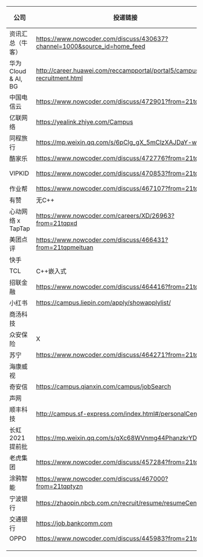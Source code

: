 | 公司               | 投递链接                                                     | 状态      | 其它 |
| ------------------ | ------------------------------------------------------------ | --------- | ---- |
| 资讯汇总（牛客）   | https://www.nowcoder.com/discuss/430637?channel=1000&source_id=home_feed |           |      |
| 华为Cloud & AI, BG | http://career.huawei.com/reccampportal/portal5/campus-recruitment.html |           |      |
| 中国电信云         | https://www.nowcoder.com/discuss/472901?from=21tqpdxy        |           |      |
| 亿联网络           | https://yealink.zhiye.com/Campus                             |           |      |
| 同程旅行           | https://mp.weixin.qq.com/s/6pClg_gX_5mClzXAJDaY-w            | 测评      |      |
| 酷家乐             | https://www.nowcoder.com/discuss/472776?from=21tqpkjl        |           |      |
| VIPKID             | https://www.nowcoder.com/discuss/470853?from=21tqpvipk       | 8/21笔试  |      |
| 作业帮             | https://www.nowcoder.com/discuss/467107?from=21tqpzyb        | 未投      |      |
| 有赞               | 无C++                                                        | 未投      |      |
| 心动网络 x TapTap  | https://www.nowcoder.com/careers/XD/26963?from=21tqpxd       |           |      |
| 美团点评           | https://www.nowcoder.com/discuss/466431?from=21tqpmeituan    | 10.31截止 |      |
| 快手               |                                                              |           |      |
| TCL                | C++嵌入式                                                    | 未投      |      |
| 招联金融           | https://www.nowcoder.com/discuss/464416?from=21tqpzljr       |           |      |
| 小红书             | https://campus.liepin.com/apply/showapplylist/               |           |      |
| 商汤科技           |                                                              |           |      |
| 众安保险           | X                                                            |           |      |
| 苏宁               | https://www.nowcoder.com/discuss/464271?from=21tqpsn         |           |      |
| 海康威视           |                                                              |           |      |
| 奇安信             | https://campus.qianxin.com/campus/jobSearch                  |           |      |
| 声网               |                                                              |           |      |
| 顺丰科技           | http://campus.sf-express.com/index.html#/personalCenter      | 测评      |      |
| 长虹2021提前批     | https://mp.weixin.qq.com/s/qXc68WVnmg44PhanzkrYDg            |           |      |
| 老虎集团           | https://www.nowcoder.com/discuss/457284?from=21tqplh         |           |      |
| 涂鸦智能           | https://www.nowcoder.com/discuss/467000?from=21tqptyzn       |           |      |
| 宁波银行           | https://zhaopin.nbcb.com.cn/recruit/resume/resumeCenter.jsp  |           |      |
| 交通银行           | https://job.bankcomm.com                                     |           |      |
| OPPO               | https://www.nowcoder.com/discuss/445983?from=21tqp           |           |      |
|                    |                                                              |           |      |
|                    |                                                              |           |      |
|                    |                                                              |           |      |

